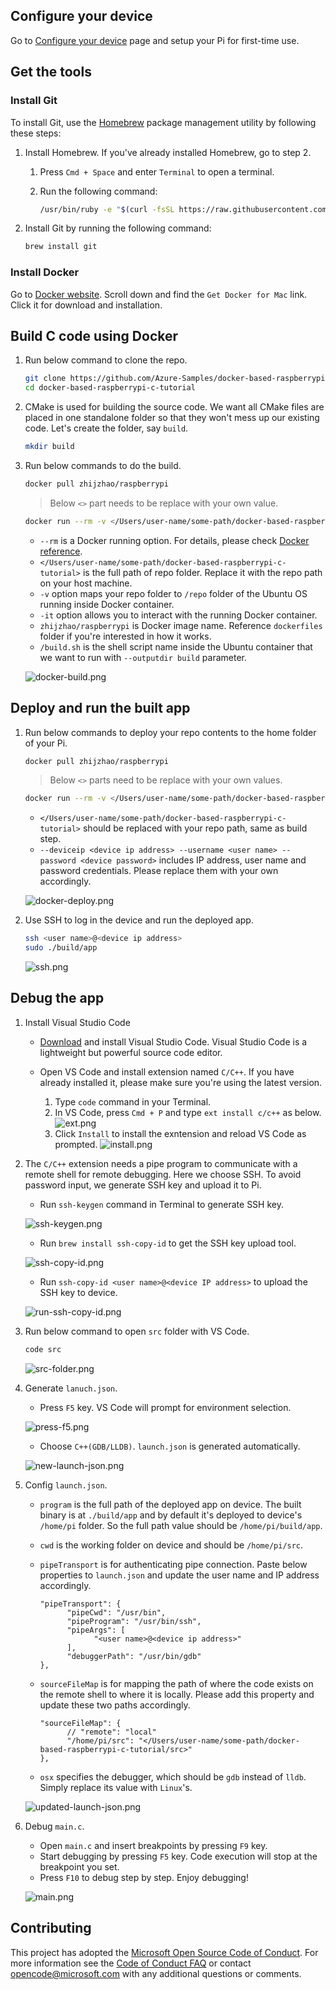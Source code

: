 
## Configure your device

Go to [Configure your device](https://docs.microsoft.com/en-us/azure/iot-hub/iot-hub-raspberry-pi-kit-c-lesson1-configure-your-device) page and setup your Pi for first-time use.

## Get the tools

### Install Git
To install Git, use the [Homebrew](http://brew.sh) package management utility by following these steps:

1. Install Homebrew. If you've already installed Homebrew, go to step 2.
   
   1. Press `Cmd + Space` and enter `Terminal` to open a terminal.
   2. Run the following command:
      
      ```bash
      /usr/bin/ruby -e "$(curl -fsSL https://raw.githubusercontent.com/Homebrew/install/master/install)"
      ```
2. Install Git by running the following command:
   
   ```bash
   brew install git
   ```

### Install Docker
Go to [Docker website](https://www.docker.com/). Scroll down and find the `Get Docker for Mac` link. Click it for download and installation.

## Build C code using Docker

1. Run below command to clone the repo.

   ```bash
   git clone https://github.com/Azure-Samples/docker-based-raspberrypi-c-tutorial.git
   cd docker-based-raspberrypi-c-tutorial
   ```

2. CMake is used for building the source code. We want all CMake files are placed in one standalone folder so that they won't mess up our existing code. Let's create the folder, say `build`.

   ```bash
   mkdir build
   ```

3. Run below commands to do the build. 

   ```bash
   docker pull zhijzhao/raspberrypi
   ```

   > Below `<>` part needs to be replace with your own value.

   ```bash
   docker run --rm -v </Users/user-name/some-path/docker-based-raspberrypi-c-tutorial>:/repo -it zhijzhao/raspberrypi /build.sh --outputdir build
   ```

   * `--rm` is a Docker running option. For details, please check [Docker reference](https://docs.docker.com/engine/reference/commandline/run/).
   * `</Users/user-name/some-path/docker-based-raspberrypi-c-tutorial>` is the full path of repo folder. Replace it with the repo path on your host machine.
   * `-v` option maps your repo folder to `/repo` folder of the Ubuntu OS running inside Docker container.
   * `-it` option allows you to interact with the running Docker container.
   * `zhijzhao/raspberrypi` is Docker image name. Reference `dockerfiles` folder if you're interested in how it works.
   * `/build.sh` is the shell script name inside the Ubuntu container that we want to run with `--outputdir build` parameter.

   ![docker-build.png](media/mac/docker-build.png)

## Deploy and run the built app

1. Run below commands to deploy your repo contents to the home folder of your Pi.

   ```bash
   docker pull zhijzhao/raspberrypi
   ```

   > Below `<>` parts need to be replace with your own values.

   ```bash
   docker run --rm -v </Users/user-name/some-path/docker-based-raspberrypi-c-tutorial>:/repo -it zhijzhao/raspberrypi /deploy.sh --deviceip <device ip address> --username <user name> --password <device password>
   ```

   * `</Users/user-name/some-path/docker-based-raspberrypi-c-tutorial>` should be replaced with your repo path, same as build step.
   * `--deviceip <device ip address> --username <user name> --password <device password>` includes IP address, user name and password credentials. Please replace them with your own accordingly.

   ![docker-deploy.png](media/mac/docker-deploy.png)

2. Use SSH to log in the device and run the deployed app.

   ```bash
   ssh <user name>@<device ip address>
   sudo ./build/app
   ```

   ![ssh.png](media/mac/ssh.png)

## Debug the app

1. Install Visual Studio Code

   * [Download](https://code.visualstudio.com/docs/setup/osx) and install Visual Studio Code. Visual Studio Code is a lightweight but powerful source code editor.

   * Open VS Code and install extension named `C/C++`. If you have already installed it, please make sure you're using the latest version.

      1. Type `code` command in your Terminal.
      2. In VS Code, press `Cmd + P` and type `ext install c/c++` as below.
      ![ext.png](media/mac/ext.png)
      3. Click `Install` to install the exntension and reload VS Code as prompted. 
      ![install.png](media/mac/install.png)


2. The `C/C++` extension needs a pipe program to communicate with a remote shell for remote debugging. Here we choose SSH. To avoid password input, we generate SSH key and upload it to Pi. 

   * Run `ssh-keygen` command in Terminal to generate SSH key.
   
   ![ssh-keygen.png](media/mac/ssh-keygen.png)

   * Run `brew install ssh-copy-id` to get the SSH key upload tool.
   
   ![ssh-copy-id.png](media/mac/ssh-copy-id.png)

   * Run `ssh-copy-id <user name>@<device IP address>` to upload the SSH key to device.

   ![run-ssh-copy-id.png](media/mac/run-ssh-copy-id.png)

3. Run below command to open `src` folder with VS Code.

   ```bash
   code src
   ```

   ![src-folder.png](media/mac/src-folder.png)

4. Generate `lanuch.json`.

   * Press `F5` key. VS Code will prompt for environment selection.

   ![press-f5.png](media/mac/press-f5.png)

   * Choose `C++(GDB/LLDB)`. `launch.json` is generated automatically.

   ![new-launch-json.png](media/mac/new-launch-json.png)

5. Config `launch.json`.

   * `program` is the full path of the deployed app on device. The built binary is at `./build/app` and by default it's deployed to device's `/home/pi` folder. So the full path value should be `/home/pi/build/app`.
 
   * `cwd` is the working folder on device and should be `/home/pi/src`.

   * `pipeTransport` is for authenticating pipe connection. Paste below properties to `launch.json` and update the user name and IP address accordingly.

      ```
      "pipeTransport": {
            "pipeCwd": "/usr/bin",
            "pipeProgram": "/usr/bin/ssh",
            "pipeArgs": [
                  "<user name>@<device ip address>"
            ],
            "debuggerPath": "/usr/bin/gdb"
      },
      ``` 

   * `sourceFileMap` is for mapping the path of where the code exists on the remote shell to where it is locally. Please add this property and update these two paths accordingly.

      ```
      "sourceFileMap": {
            // "remote": "local"
            "/home/pi/src": "</Users/user-name/some-path/docker-based-raspberrypi-c-tutorial/src>"
      },
      ```

   * `osx` specifies the debugger, which should be `gdb` instead of `lldb`. Simply replace its value with `Linux`'s.

   ![updated-launch-json.png](media/mac/updated-launch-json.png)

6. Debug `main.c`.

   * Open `main.c` and insert breakpoints by pressing `F9` key.
   * Start debugging by pressing `F5` key. Code execution will stop at the breakpoint you set.
   * Press `F10` to debug step by step. Enjoy debugging!

   ![main.png](media/mac/main.png)

## Contributing
This project has adopted the [Microsoft Open Source Code of Conduct](https://opensource.microsoft.com/codeofconduct/). For more information see the [Code of Conduct FAQ](https://opensource.microsoft.com/codeofconduct/faq/) or contact [opencode@microsoft.com](mailto:opencode@microsoft.com) with any additional questions or comments.

